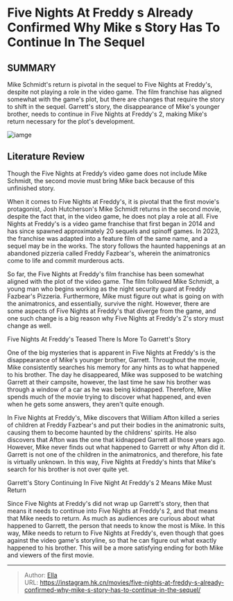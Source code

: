 # Five Nights At Freddy s Already Confirmed Why Mike s Story Has To Continue In The Sequel


## SUMMARY 



  Mike Schmidt&#39;s return is pivotal in the sequel to Five Nights at Freddy&#39;s, despite not playing a role in the video game.   The film franchise has aligned somewhat with the game&#39;s plot, but there are changes that require the story to shift in the sequel.   Garrett&#39;s story, the disappearance of Mike&#39;s younger brother, needs to continue in Five Nights at Freddy&#39;s 2, making Mike&#39;s return necessary for the plot&#39;s development.  

![iamge](https://static1.srcdn.com/wordpress/wp-content/uploads/2023/11/josh-hutcherson-as-mike-behind-the-wheel-of-his-car-in-five-nights-at-freddy-s.jpg)

## Literature Review

Though the Five Nights at Freddy’s video game does not include Mike Schmidt, the second movie must bring Mike back because of this unfinished story.




When it comes to Five Nights at Freddy&#39;s, it is pivotal that the first movie&#39;s protagonist, Josh Hutcherson&#39;s Mike Schmidt returns in the second movie, despite the fact that, in the video game, he does not play a role at all. Five Nights at Freddy&#39;s is a video game franchise that first began in 2014 and has since spawned approximately 20 sequels and spinoff games. In 2023, the franchise was adapted into a feature film of the same name, and a sequel may be in the works. The story follows the haunted happenings at an abandoned pizzeria called Freddy Fazbear&#39;s, wherein the animatronics come to life and commit murderous acts.




So far, the Five Nights at Freddy&#39;s film franchise has been somewhat aligned with the plot of the video game. The film followed Mike Schmidt, a young man who begins working as the night security guard at Freddy Fazbear&#39;s Pizzeria. Furthermore, Mike must figure out what is going on with the animatronics, and essentially, survive the night. However, there are some aspects of Five Nights at Freddy&#39;s that diverge from the game, and one such change is a big reason why Five Nights at Freddy&#39;s 2&#39;s story must change as well.


 Five Nights At Freddy&#39;s Teased There Is More To Garrett&#39;s Story 
          

One of the big mysteries that is apparent in Five Nights at Freddy&#39;s is the disappearance of Mike&#39;s younger brother, Garrett. Throughout the movie, Mike consistently searches his memory for any hints as to what happened to his brother. The day he disappeared, Mike was supposed to be watching Garrett at their campsite, however, the last time he saw his brother was through a window of a car as he was being kidnapped. Therefore, Mike spends much of the movie trying to discover what happened, and even when he gets some answers, they aren&#39;t quite enough.




In Five Nights at Freddy&#39;s, Mike discovers that William Afton killed a series of children at Freddy Fazbear&#39;s and put their bodies in the animatronic suits, causing them to become haunted by the childrens&#39; spirits. He also discovers that Afton was the one that kidnapped Garrett all those years ago. However, Mike never finds out what happened to Garrett or why Afton did it. Garrett is not one of the children in the animatronics, and therefore, his fate is virtually unknown. In this way, Five Nights at Freddy&#39;s hints that Mike&#39;s search for his brother is not over quite yet.



 Garrett&#39;s Story Continuing In Five Night At Freddy&#39;s 2 Means Mike Must Return 
          

Since Five Nights at Freddy&#39;s did not wrap up Garrett&#39;s story, then that means it needs to continue into Five Nights at Freddy&#39;s 2, and that means that Mike needs to return. As much as audiences are curious about what happened to Garrett, the person that needs to know the most is Mike. In this way, Mike needs to return to Five Nights at Freddy&#39;s, even though that goes against the video game&#39;s storyline, so that he can figure out what exactly happened to his brother. This will be a more satisfying ending for both Mike and viewers of the first movie.






---

> Author: [Ella](https://instagram.hk.cn/)  
> URL: https://instagram.hk.cn/movies/five-nights-at-freddy-s-already-confirmed-why-mike-s-story-has-to-continue-in-the-sequel/  

